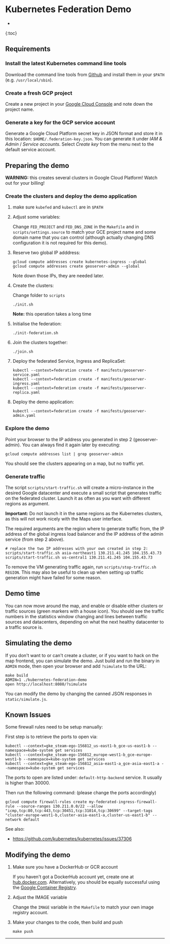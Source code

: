 # Kubernetes Federation Demo

- 
{:toc}

## Requirements

### Install the latest Kubernetes command line tools

Download the command line tools from [Github](https://github.com/kubernetes/kubernetes/blob/master/CHANGELOG.md#client-binaries) and 
install them in your `$PATH` (e.g. `/usr/local/sbin`).

### Create a fresh GCP project

Create a new project in your [Google Cloud Console](https://console.cloud.google.com/) and note down the project name.

### Generate a key for the GCP service account

Generate a Google Cloud Platform secret key in JSON format and store it in this location: `$HOME/.federation-key.json`.
You can generate it under *IAM & Admin* / *Service accounts*. Select *Create key* from the menu next to the default service account.

## Preparing the demo

**WARNING:** this creates several clusters in Google Cloud Platform! Watch out for your billing!

### Create the clusters and deploy the demo application

1. make sure `kubefed` and `kubectl` are in `$PATH`

2. Adjust some variables:

    Change `FED_PROJECT` and `FED_DNS_ZONE` in the `Makefile` and in `scripts/settings.source` to match your GCE project name 
    and some domain name that you can control (although actually changing DNS configuration it is not required for this demo).

2. Reserve two global IP adddress:

    ```
    gcloud compute addresses create kubernetes-ingress --global
    gcloud compute addresses create geoserver-admin --global
    ```
    Note down those IPs, they are needed later.

2. Create the clusters:

    Change folder to `scripts`

    ```
    ./init.sh
    ```
    **Note:** this operation takes a long time

3. Initialise the federation:    

    ```
    ./init-federation.sh
    ```   

4. Join the clusters together:

    ```
    ./join.sh
    ```   


5. Deploy the federated Service, Ingress and ReplicaSet:

    ```
    kubectl --context=federation create -f manifests/geoserver-service.yaml
    kubectl --context=federation create -f manifests/geoserver-ingress.yaml
    kubectl --context=federation create -f manifests/geoserver-replica.yaml
    ```

6. Deploy the demo application:

    ```
    kubectl --context=federation create -f manifests/geoserver-admin.yaml    
    ```

### Explore the demo

Point your browser to the IP address you generated in step 2 (geoserver-admin).
You can always find it again later by executing:

    gcloud compute addresses list | grep geoserver-admin

You should see the clusters appearing on a map, but no traffic yet.

### Generate traffic

The script `scripts/start-traffic.sh` will create a micro-instance in the desired Google 
datacenter and execute a small script that generates traffic on the federated cluster.
Launch it as often as you want with different regions as argument.

**Important:** Do not launch it in the same regions as the Kubernetes clusters, as this will not
work nicely with the Maps user interface.

The required arguments are the region where to generate traffic from, the IP address 
of the global ingress load balancer and the IP address of the admin service (from step 2 above).

    # replace the two IP addresses with your own created in step 2:
    scripts/start-traffic.sh asia-northeast1 130.211.41.245 104.155.43.73
    scripts/start-traffic.sh us-central1 130.211.41.245 104.155.43.73

To remove the VM generating traffic again, run `scripts/stop-traffic.sh REGION`. This 
may also be useful to clean up when setting up traffic generation might have failed for some reason.

## Demo time

You can now move around the map, and enable or disable either clusters or traffic sources (green markers with a house icon).
You should see the traffic numbers in the statistics window changing and lines between traffic sources and datacenters, 
depending on what the next healthy datacenter to a traffic source is.

## Simulating the demo

If you don't want to or can't create a cluster, or if you want to hack on the map frontend, you can simulate the demo.
Just build and run the binary in `ADMIN` mode, then open your browser and add `?simulate` to the URL:

    make build
    ADMIN=1 ./kubernetes-federation-demo
    open http://localhost:8080/?simulate

You can modify the demo by changing the canned JSON responses in `static/simulate.js`.


## Known Issues

Some firewall rules need to be setup manually:

First step is to retrieve the ports to open via:

    kubectl --context=gke_steam-ego-156812_us-east1-b_gce-us-east1-b --namespace=kube-system get services
    kubectl --context=gke_steam-ego-156812_europe-west1-b_gce-europe-west1-b --namespace=kube-system get services
    kubectl --context=gke_steam-ego-156812_asia-east1-a_gce-asia-east1-a --namespace=kube-system get services

The ports to open are listed under: `default-http-backend` service.
It usually is higher than 30000.

Then run the following command: (please change the ports accordingly)

    gcloud compute firewall-rules create my-federated-ingress-firewall-rule --source-ranges 130.211.0.0/22 --allow "icmp,tcp:80,tcp:443,tcp:30451,tcp:31014,tcp:30699" --target-tags "cluster-europe-west1-b,cluster-asia-east1-a,cluster-us-east1-b" --network default

See also:

- https://github.com/kubernetes/kubernetes/issues/37306

## Modifying the demo

1. Make sure you have a DockerHub or GCR account

    If you haven't got a DockerHub account yet, create one at [hub.docker.com](https://hub.docker.com/).
    Alternatively, you should be equally successful using the [Google Container Registry](https://cloud.google.com/container-registry/).

2. Adjust the IMAGE variable

    Change the `IMAGE` variable in the `Makefile` to match your own image registry account.

3. Make your changes to the code, then build and push

    `make push`

---
